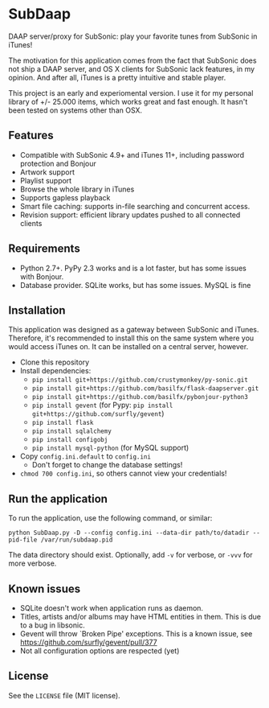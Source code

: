# SubDaap
DAAP server/proxy for SubSonic: play your favorite tunes from SubSonic in
iTunes!

The motivation for this application comes from the fact that SubSonic does not
ship a DAAP server, and OS X clients for SubSonic lack features, in my opinion.
And after all, iTunes is a pretty intuitive and stable player.

This project is an early and experiomental version. I use it for my personal
library of +/- 25.000 items, which works great and fast enough. It hasn't been
tested on systems other than OSX.

## Features
* Compatible with SubSonic 4.9+ and iTunes 11+, including password protection and Bonjour
* Artwork support
* Playlist support
* Browse the whole library in iTunes
* Supports gapless playback
* Smart file caching: supports in-file searching and concurrent access.
* Revision support: efficient library updates pushed to all connected clients

## Requirements
* Python 2.7+. PyPy 2.3 works and is a lot faster, but has some issues with Bonjour.
* Database provider. SQLite works, but has some issues. MySQL is fine

## Installation
This application was designed as a gateway between SubSonic and iTunes.
Therefore, it's recommended to install this on the same system where you would
access iTunes on. It can be installed on a central server, however.

* Clone this repository
* Install dependencies:
  * `pip install git+https://github.com/crustymonkey/py-sonic.git`
  * `pip install git+https://github.com/basilfx/flask-daapserver.git`
  * `pip install git+https://github.com/basilfx/pybonjour-python3`
  * `pip install gevent` (for Pypy: `pip install git+https://github.com/surfly/gevent`)
  * `pip install flask`
  * `pip install sqlalchemy`
  * `pip install configobj`
  * `pip install mysql-python` (for MySQL support)
* Copy `config.ini.default` to `config.ini`
  * Don't forget to change the database settings!
* `chmod 700 config.ini`, so others cannot view your credentials!

## Run the application
To run the application, use the following command, or similar:

```
python SubDaap.py -D --config config.ini --data-dir path/to/datadir --pid-file /var/run/subdaap.pid
```

The data directory should exist. Optionally, add `-v` for verbose, or `-vvv` for
more verbose.

## Known issues
* SQLite doesn't work when application runs as daemon.
* Titles, artists and/or albums may have HTML entities in them. This is due to a bug in libsonic.
* Gevent will throw `Broken Pipe' exceptions. This is a known issue, see https://github.com/surfly/gevent/pull/377
* Not all configuration options are respected (yet)

## License
See the `LICENSE` file (MIT license).